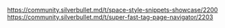 

https://community.silverbullet.md/t/space-style-snippets-showcase/2200
https://community.silverbullet.md/t/super-fast-tag-page-navigator/2203